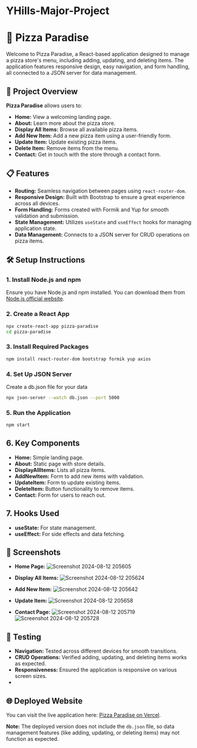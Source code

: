 # YHills-Major-Project

# 🍕 Pizza Paradise

Welcome to Pizza Paradise, a React-based application designed to manage a pizza store's menu, including adding, updating, and deleting items. The application features responsive design, easy navigation, and form handling, all connected to a JSON server for data management.

## 🚀 Project Overview

**Pizza Paradise** allows users to:

- **Home:** View a welcoming landing page.
- **About:** Learn more about the pizza store.
- **Display All Items:** Browse all available pizza items.
- **Add New Item:** Add a new pizza item using a user-friendly form.
- **Update Item:** Update existing pizza items.
- **Delete Item:** Remove items from the menu.
- **Contact:** Get in touch with the store through a contact form.

## 📋 Features

- **Routing:** Seamless navigation between pages using `react-router-dom`.
- **Responsive Design:** Built with Bootstrap to ensure a great experience across all devices.
- **Form Handling:** Forms created with Formik and Yup for smooth validation and submission.
- **State Management:** Utilizes `useState` and `useEffect` hooks for managing application state.
- **Data Management:** Connects to a JSON server for CRUD operations on pizza items.

## 🛠️ Setup Instructions

### 1. Install Node.js and npm
Ensure you have Node.js and npm installed. You can download them from [Node.js official website](https://nodejs.org/).

### 2. Create a React App
```bash
npx create-react-app pizza-paradise
cd pizza-paradise
```
### 3. Install Required Packages
```bash
npm install react-router-dom bootstrap formik yup axios
```
### 4. Set Up JSON Server
Create a db.json file for your data
```bash 
npx json-server --watch db.json --port 5000
```
### 5. Run the Application
```bash 
npm start
```
## 6. Key Components

- **Home:** Simple landing page.
- **About:** Static page with store details.
- **DisplayAllItems:** Lists all pizza items.
- **AddNewItem:** Form to add new items with validation.
- **UpdateItem:** Form to update existing items.
- **DeleteItem:** Button functionality to remove items.
- **Contact:** Form for users to reach out.

## 7. Hooks Used

- **useState:** For state management.
- **useEffect:** For side effects and data fetching.

## 📸 Screenshots

- **Home Page:**  ![Screenshot 2024-08-12 205605](https://github.com/user-attachments/assets/1e252505-13de-42e9-967c-e74b1389808d)

  
- **Display All Items:**   ![Screenshot 2024-08-12 205624](https://github.com/user-attachments/assets/e6a6f015-5e75-4f85-b588-5b97d5a33b9d)

  
- **Add New Item:**   ![Screenshot 2024-08-12 205642](https://github.com/user-attachments/assets/fba59016-2515-4e82-b4bd-5faf1cf9c89b)

  
- **Update Item:**   ![Screenshot 2024-08-12 205658](https://github.com/user-attachments/assets/4349706e-37fe-4565-94bc-b53c18a76e62)

  
- **Contact Page:**   ![Screenshot 2024-08-12 205719](https://github.com/user-attachments/assets/9747699a-fed4-4c2b-bb97-16fa8c6ecfd2)
![Screenshot 2024-08-12 205728](https://github.com/user-attachments/assets/8a8824e9-c586-43d6-8e20-977ddd8000aa)


## 🧪 Testing

- **Navigation:** Tested across different devices for smooth transitions.
- **CRUD Operations:** Verified adding, updating, and deleting items works as expected.
- **Responsiveness:** Ensured the application is responsive on various screen sizes.
- 
## 🌐 Deployed Website

You can visit the live application here: [Pizza Paradise on Vercel](https://vercel.com/nishants-projects-6b3be6a9/y-hills-major-project).

**Note:** The deployed version does not include the `db.json` file, so data management features (like adding, updating, or deleting items) may not function as expected.

